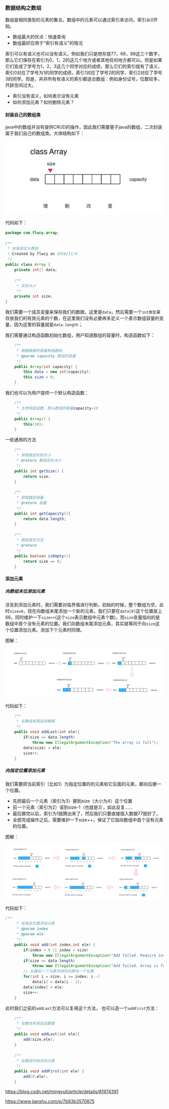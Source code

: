 ### 数据结构之数组

数组是相同类型的元素的集合。数组中的元素可以通过索引来访问，索引从0开始。

+ 数组最大的优点：快速查询
+ 数组最好应用于“索引有语义”的情况

索引可以有语义也可以没有语义。例如我们只是想存放77，66，88这三个数字，那么它们保存在索引为0，1，2的这几个地方或者其他任何地方都可以。但是如果它们变成了学号为1，2，3这几个同学对应的成绩，那么它们的索引就有了语义，索引0对应了学号为1的同学的成绩，索引1对应了学号2的同学，索引2对应了学号3的同学。但是，并非所有有语义的索引都适合数组：例如身份证号，位数较多，开辟空间过大。

+ 索引没有语义，如何表示没有元素
+ 如何添加元素？如何删除元素？

#### 封装自己的数组类

java中的数组并没有提供CRUD的操作，因此我们需要基于java的数组，二次封装属于我们自己的数组类。大体结构如下：

![data-structure-array3](../img/data_structure/data-structure-array3.png)

代码如下：

```java
package com.flwcy.array;

/**
 * 封装自定义数组
 * Created by flwcy on 2018/11/6.
 */
public class Array {
    private int[] data;

    /**
     * 实际大小
     */
    private int size;
}

```

我们需要一个成员变量来保存我们的数据，这里是`data`，然后需要一个`int类型`来存放我们的有效元素的个数，在这里我们没有必要再多定义一个表示数组容量的变量，因为这里的容量就是`data.length`；

我们需要通过构造函数初始化数组，用户知道数组的容量时，构造函数如下：

```java
    /**
     * 根据数据的容量构造数组
     * @param capacity 数组的容量
     */
    public Array(int capacity) {
        this.data = new int[capacity];
        this.size = 0;
    }
```

我们也可以为用户提供一个默认构造函数：

```java
    /**
     * 无参构造函数，默认数组的容量capacity=10
     */
    public Array() {
        this(10);
    }
```

一些通用的方法

```java
    /**
     * 获取数组实际大小
     * @return 数组实际大小
     */
    public int getSize() {
        return size;
    }

    /**
     * 获取数组容量
     * @return 容量
     */
    public int getCapacity(){
        return data.length;
    }

    /**
     * 数组是否为空
     * @return
     */
    public boolean isEmpty(){
        return size == 0;
    }
```

#### 添加元素

##### 向数组末位添加元素

涉及到添加元素时，我们需要对临界值进行判断。初始的时候，整个数组为空，此时`size=0`，现在向数组末尾添加一个新的元素，我们只要在`data[0]`这个位置放上66，同时维护一下`size++`(这个`size`表示数组中元素个数)，而`size`变量指向的是数组中首个没有元素的位置。我们向数组末尾添加元素，其实就等同于向`size`这个位置添加元素。添加下个元素时同理。

图解：

![data-structure-array](../img/data_structure/data-structure-array4.jpg)

代码如下：

```java
    /**
     * 在数组末尾追加数据
     */
    public void addLast(int ele){
        if(size == data.length)
            throw new IllegalArgumentException("The array is full");
        data[size] = ele;
        size++;
    }
```

##### 向指定位置添加元素

我们需要把当前索引（比如1）为指定位置的的元素和它后面的元素，都向后挪一个位置。

- 先把最后一个元素（索引为3）挪到size（大小为4）这个位置
- 前一个元素（索引为2）诺到size-1（也就是3），如此反复……
- 最后挪完以后，索引为1就腾出来了，然后我们只要直接插入数据77就好了。
- 全部完成操作之后，需要维护一下size++，保证了它指向数组中首个没有元素的位置。

图解：

![data-structure-array5](../img/data_structure/data-structure-array5.jpg)

代码如下：

```java
/**
     * 在指定位置添加元素
     * @param index
     * @param ele
     */
    public void add(int index,int ele) {
        if(index < 0 || index > size)
            throw new IllegalArgumentException("Add failed. Require index >= 0 and index <= size.");
        if(size == data.length)
            throw new IllegalArgumentException("Add failed. Array is full");
        // 从最后一个元素开始向后挪动一个位置
        for(int i = size; i >= index; i--)
            data[i] = data[i - 1];
        data[index] = ele;
        size++;
    }
```

此时我们之前的`addLast`方法可以复用这个方法， 也可以造一个`addFirst`方法：

```java
    /**
     * 在数组末尾追加数据
     */
    public void addLast(int ele){
        add(size,ele);
    }

    /**
     * 在数组开始添加元素
     */
    public void addFirst(int ele) {
        add(0,ele);
    }
```



https://blog.csdn.net/mingyuli/article/details/81974391

https://www.jianshu.com/p/7b93b3570875